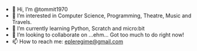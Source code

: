 - 👋 Hi, I’m @tommit1970
- 👀 I’m interested in Computer Science, Programming, Theatre, Music and Travels.
- 🌱 I’m currently learning Python, Scratch and micro:bit
- 💞️ I’m looking to collaborate on ...ehm... Got too much to do right now!
- 📫 How to reach me: epleregime@gmail.com

<!---
tommit1970/tommit1970 is a ✨ special ✨ repository because its `README.md` (this file) appears on your GitHub profile.
You can click the Preview link to take a look at your changes.
--->
